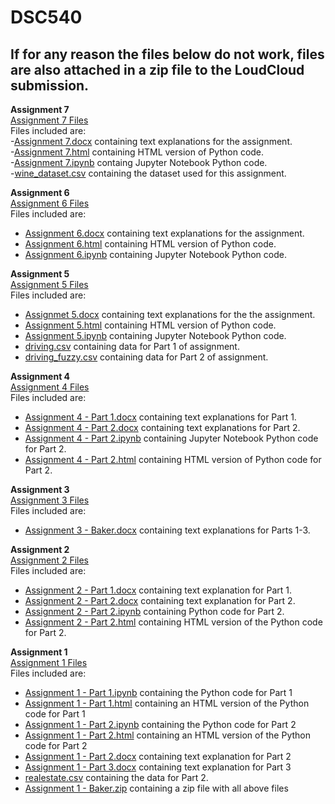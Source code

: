 # DSC540  
## If for any reason the files below do not work, files are also attached in a zip file to the LoudCloud submission.
  
**Assignment 7**  
[Assignment 7 Files](https://github.com/kcgb20/DSC540/tree/main/Assignment%207)  
Files included are:  
-[Assignment 7.docx](https://github.com/kcgb20/DSC540/blob/main/Assignment%207/Assignment%207.docx) containing text explanations for the assignment.  
-[Assignment 7.html](https://github.com/kcgb20/DSC540/blob/main/Assignment%207/Assignment%207.html) containing HTML version of Python code.  
-[Assignment 7.ipynb](https://github.com/kcgb20/DSC540/blob/main/Assignment%207/Assignment%207.ipynb) containg Jupyter Notebook Python code.  
-[wine_dataset.csv](https://github.com/kcgb20/DSC540/blob/main/Assignment%207/wine_dataset.csv) containing the dataset used for this assignment.  
  
**Assignment 6**  
[Assignment 6 Files](https://github.com/kcgb20/DSC540/tree/main/Assignment%206)  
Files included are:  
- [Assignment 6.docx](https://github.com/kcgb20/DSC540/blob/main/Assignment%206/Assignment%206.docx) containing text explanations for the assignment.  
- [Assignment 6.html](https://github.com/kcgb20/DSC540/blob/main/Assignment%206/Assignment%206.html) containing HTML version of Python code.  
- [Assignment 6.ipynb](https://github.com/kcgb20/DSC540/blob/main/Assignment%206/Assignment%206.ipynb) containing Jupyter Notebook Python code.  
  
**Assignment 5**  
[Assignment 5 Files](https://github.com/kcgb20/DSC540/tree/main/Assignment%205)  
Files included are:  
- [Assignmet 5.docx](https://github.com/kcgb20/DSC540/blob/main/Assignment%205/Assignment%205.docx) containing text explanations for the the assignment.  
- [Assignment 5.html](https://github.com/kcgb20/DSC540/blob/main/Assignment%205/Assignment%205.html) containing HTML version of Python code.  
- [Assignment 5.ipynb](https://github.com/kcgb20/DSC540/blob/main/Assignment%205/Assignment%205.ipynb) containing Jupyter Notebook Python code.  
- [driving.csv](https://github.com/kcgb20/DSC540/blob/main/Assignment%205/driving.csv) containing data for Part 1 of assignment.  
- [driving_fuzzy.csv](https://github.com/kcgb20/DSC540/blob/main/Assignment%205/driving_fuzzy.csv) containing data for Part 2 of assignment.  
  
**Assignment 4**  
[Assignment 4 Files](https://github.com/kcgb20/DSC540/tree/main/Assignment%204)  
Files included are:  
- [Assignment 4 - Part 1.docx](https://github.com/kcgb20/DSC540/blob/main/Assignment%204/Assignment%204%20-%20Part%201.docx) containing text explanations for Part 1.
- [Assignment 4 - Part 2.docx](https://github.com/kcgb20/DSC540/blob/main/Assignment%204/Assignment%204%20-%20Part%202.docx) containing text explanations for Part 2.
- [Assignment 4 - Part 2.ipynb](https://github.com/kcgb20/DSC540/blob/main/Assignment%204/Assignment%204%20-%20Part%202.ipynb) containing Jupyter Notebook Python code for Part 2.  
- [Assignment 4 - Part 2.html](https://github.com/kcgb20/DSC540/blob/main/Assignment%204/Assignment%204%20-%20Part%202.html) containing HTML version of Python code for Part 2.  
  
**Assignment 3**  
[Assignment 3 Files](https://github.com/kcgb20/DSC540/tree/main/Assignment%203)  
Files included are:  
- [Assignment 3 - Baker.docx](https://github.com/kcgb20/DSC540/tree/main/Assignment%203) containing text explanations for Parts 1-3.  
  
  
**Assignment 2**  
[Assignment 2 Files](https://github.com/kcgb20/DSC540/tree/main/Assignment%202)  
Files included are:  
- [Assignment 2 - Part 1.docx](https://github.com/kcgb20/DSC540/blob/main/Assignment%202/Assignment%202%20-%20Part%201.docx) containing text explanation for Part 1.  
- [Assignment 2 - Part 2.docx](https://github.com/kcgb20/DSC540/blob/main/Assignment%202/Assignment%202%20-%20Part%202.docx) containing text explanation for Part 2.  
- [Assignment 2 - Part 2.ipynb](https://github.com/kcgb20/DSC540/blob/main/Assignment%202/Assignment%202%20-%20Part%202.ipynb) containing Python code for Part 2.  
- [Assignment 2 - Part 2.html](https://github.com/kcgb20/DSC540/blob/main/Assignment%202/Assignment%202%20-%20Part%202.html) containing HTML version of the Python code for Part 2.  
  

**Assignment 1**  
[Assignment 1 Files](https://github.com/kcgb20/DSC540/tree/main/Assignment%201)  
Files included are:  
- [Assignment 1 - Part 1.ipynb](https://github.com/kcgb20/DSC540/blob/main/Assignment%201/Assignment%201%20-%20Part%201.ipynb) containing the Python code for Part 1  
- [Assignment 1 - Part 1.html](https://github.com/kcgb20/DSC540/blob/main/Assignment%201/Assignment%201%20-%20Part%201.html) containing an HTML version of the Python code for Part 1  
- [Assignment 1 - Part 2.ipynb](https://github.com/kcgb20/DSC540/blob/main/Assignment%201/Assignment%201%20-%20Part%202.ipynb) containing the Python code for Part 2  
- [Assignment 1 - Part 2.html](https://github.com/kcgb20/DSC540/blob/main/Assignment%201/Assignment%201%20-%20Part%202.html) containing an HTML version of the Python code for Part 2  
- [Assignment 1 - Part 2.docx](https://github.com/kcgb20/DSC540/blob/main/Assignment%201/Assignment%201%20-%20Part%202.docx) containing text explanation for Part 2  
- [Assignment 1 - Part 3.docx](https://github.com/kcgb20/DSC540/blob/main/Assignment%201/Assignment1%20-%20Part%203.docx) containing text explanation for Part 3  
- [realestate.csv](https://github.com/kcgb20/DSC540/blob/main/Assignment%201/realestate.csv) containing the data for Part 2.  
- [Assignment 1 - Baker.zip](https://github.com/kcgb20/DSC540/blob/main/Assignment%201/Assignment%201%20-%20Baker.zip) containing a zip file with all above files


